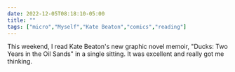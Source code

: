 ---date: 2022-12-05T08:18:10-05:00title: ""tags: ["micro","Myself","Kate Beaton","comics","reading"]---This weekend, I read Kate Beaton's new graphic novel memoir, "Ducks: Two Years in the Oil Sands" in a single sitting. It was excellent and really got me thinking.